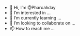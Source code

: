 - 👋 Hi, I’m @Pharoahday
- 👀 I’m interested in ...
- 🌱 I’m currently learning ...
- 💞️ I’m looking to collaborate on ...
- 📫 How to reach me ...

<!---
Pharoahday/Pharoahday is a ✨ special ✨ repository because its `README.md` (this file) appears on your GitHub profile.
You can click the Preview link to take a look at your changes.
--->
